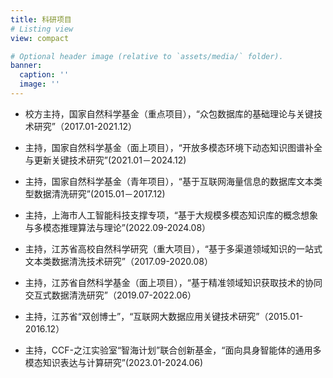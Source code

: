 ```yaml
---
title: 科研项目
# Listing view
view: compact

# Optional header image (relative to `assets/media/` folder).
banner:
  caption: ''
  image: ''
---
```

- 校方主持，国家自然科学基金（重点项目），“众包数据库的基础理论与关键技术研究”（2017.01-2021.12）

- 主持，国家自然科学基金（面上项目），“开放多模态环境下动态知识图谱补全与更新关键技术研究”(2021.01－2024.12)

- 主持，国家自然科学基金（青年项目），“基于互联网海量信息的数据库文本类型数据清洗研究”(2015.01－2017.12)

- 主持，上海市人工智能科技支撑专项，“基于大规模多模态知识库的概念想象与多模态推理算法与理论”(2022.09-2024.08）

- 主持，江苏省高校自然科学研究（重大项目），“基于多渠道领域知识的一站式文本类数据清洗技术研究”（2017.09-2020.08）

- 主持，江苏省自然科学基金（面上项目），“基于精准领域知识获取技术的协同交互式数据清洗研究”（2019.07-2022.06）

- 主持，江苏省“双创博士”，“互联网大数据应用关键技术研究”（2015.01-2016.12）

- 主持，CCF-之江实验室“智海计划”联合创新基金，“面向具身智能体的通用多模态知识表达与计算研究”(2023.01-2024.06)